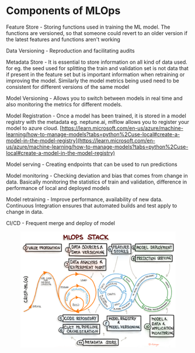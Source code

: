 # Components of MLOps

Feature Store - Storing functions used in training the ML model. The functions are versioned, so that someone could revert to an older version if the latest features and functions aren't working

Data Versioning - Reproduction and facilitating audits

Metadata Store - It is essential to store information on all kind of data used. for eg. the seed used for splitting the train and validation set is not data that if present in the feature set but is important information when retraining or improving the model. Similarly the model metrics being used need to be consistent for different versions of the same model

Model Versioning - Allows you to switch between models in real time and also monitoring the metrics for different models.

Model Registration - Once a model has been trained, it is stored in a model registry with the metadata eg. neptune.ai, mlflow allows you to register your model to azure cloud. [https://learn.microsoft.com/en-us/azure/machine-learning/how-to-manage-models?tabs=python%2Cuse-local#create-a-model-in-the-model-registry](https://learn.microsoft.com/en-us/azure/machine-learning/how-to-manage-models?tabs=python%2Cuse-local#create-a-model-in-the-model-registry)

Model serving - Creating endpoints that can be used to run predictions

Model monitoring - Checking deviation and bias that comes from change in data. Basically monitoring the statistics of train and validation, difference in performance of local and deployed models

Model retraining - Improve performance, availability of new data. Continuous Integration ensures that automated builds and test apply to change in data.

CI/CD - Frequent merge and deploy of model

<figure><img src="../../.gitbook/assets/image (1).png" alt=""><figcaption></figcaption></figure>
